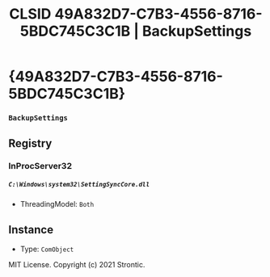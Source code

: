 ﻿---
title: "CLSID 49A832D7-C7B3-4556-8716-5BDC745C3C1B | BackupSettings"
excerpt: What is COM-Object CLSID 49A832D7-C7B3-4556-8716-5BDC745C3C1B?
---

# {49A832D7-C7B3-4556-8716-5BDC745C3C1B}

### `BackupSettings`

## Registry


### InProcServer32

##### `C:\Windows\system32\SettingSyncCore.dll`
* ThreadingModel: `Both`

## Instance

* Type: `ComObject`

MIT License. Copyright (c) 2021 Strontic.


